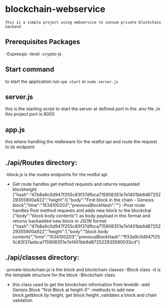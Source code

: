 # blockchain-webservice
	This is a simple project using webservice to consum private blockchain backend 

## Prerequisites Packages
   -Expressjs
   -level
   -crypto-js
	
## Start command
  to start the application run  `npm start` or `node server.js`
## server.js
   this is the starting script to start the server at defined port in the .env file  ,in this project port is 8000
## app.js
  this where handling the midleware for the restful api and route the request to its endpoint

## ./api/Routes directory:  
   -block.js is  the routes endpoints for the restful api   
   - Get route handles get method requests and returns requested blockheight   {"hash":"47b8a9c0d947f255c83f37dfbca715908351e7e1401bb6d8725229355900a922","height":0,"body":"First block in the chain - Genesis block","time":"1534100203","previousBlockHash":""}
   -Post route handles Post method requests and adds new block to the blockchai {"body":"block body contents"}  as body payload in this format  and returns backadded new block in JSON format   {"hash":"47b8a9c0d947f255c83f37dfbca715908351e7e1401bb6d8725229355900a922","height":1,"body":"block body contents","time":"1534100203","previousBlockHash":"ff33a9c0d947f255c83f37aebca715908351e7e1401bb6d872522935590033cd"}
## ./api/classes directory:
-private-blockchain.js is the block and blockchain classes 
 -Block class 
  -it is the template structure for the block
 -Blockchain class
  - this class used to get the blockchain information from leveldb 
  -add Genisis Block "first Block at heigth 0" 
  -methods to add new block,getblock by height, get block height ,validates a block and chain validation 




